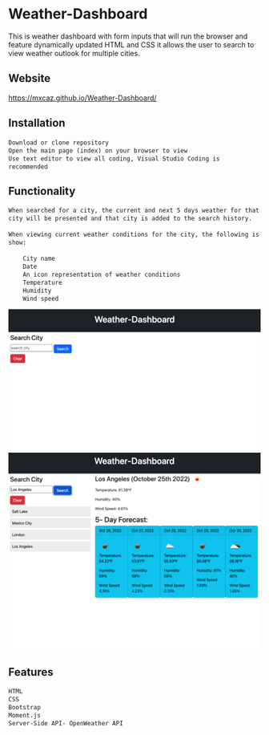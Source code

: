 # Weather-Dashboard

This is weather dashboard with form inputs that will run the browser and feature dynamically updated HTML and CSS it allows the user to search to view weather outlook for multiple cities.

## Website
https://mxcaz.github.io/Weather-Dashboard/


## Installation 

    Download or clone repository 
    Open the main page (index) on your browser to view 
    Use text editor to view all coding, Visual Studio Coding is recommended

## Functionality 

    When searched for a city, the current and next 5 days weather for that city will be presented and that city is added to the search history.

    When viewing current weather conditions for the city, the following is show:

        City name 
        Date 
        An icon representation of weather conditions 
        Temperature 
        Humidity 
        Wind speed

![](assets/Images/Screen%20Shot%202022-10-25%20at%209.31.30%20AM.png)
![](assets/Images/Screen%20Shot%202022-10-25%20at%209.32.37%20AM.png)


## Features 

    HTML 
    CSS
    Bootstrap 
    Moment.js
    Server-Side API- OpenWeather API 

